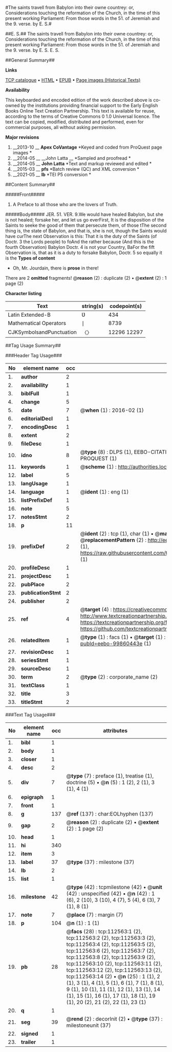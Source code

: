 #The saints travell from Babylon into their owne countrey: or, Considerations touching the reformation of the Church, in the time of this present working Parliament: From those words in the 51. of Jeremiah and the 9. verse. by E. S.#

##E. S.##
The saints travell from Babylon into their owne countrey: or, Considerations touching the reformation of the Church, in the time of this present working Parliament: From those words in the 51. of Jeremiah and the 9. verse. by E. S.
E. S.

##General Summary##

**Links**

[TCP catalogue](http://www.ota.ox.ac.uk/tcp/)  • 
[HTML](http://tei.it.ox.ac.uk/tcp/Texts-HTML/free/A92/A92697.html)  • 
[EPUB](http://tei.it.ox.ac.uk/tcp/Texts-EPUB/free/A92/A92697.epub) • 
[Page images (Historical Texts)](https://historicaltexts.jisc.ac.uk/eebo-99860443e)

**Availability**

This keyboarded and encoded edition of the work described above is co-owned by the
    institutions providing financial support to the Early English Books Online Text Creation
    Partnership. This text is available for reuse, according to the terms of  Creative Commons 0 1.0 Universal
    licence. The text can be copied, modified, distributed and performed, even for commercial
    purposes, all without asking permission.

**Major revisions**

1. __2013-10 __ __Apex CoVantage__ *Keyed and coded from ProQuest page images *
1. __2014-05 __ __John Latta __ *Sampled and proofread *
1. __2014-05 __ __John Latta__ *Text and markup reviewed and edited *
1. __2015-03 __ __pfs__ *Batch review (QC) and XML conversion *
1. __2021-05 __ __lb__ *TEI P5 conversion *

##Content Summary##

#####Front#####

1. A Preface to all those who are the lovers of Truth.

#####Body#####
JER. 51. VER. 9.We would have healed Babylon, but she is not healed; forsake her, and let us go everFirst, It is the disposition of the Saints to seeke the good of them that persecute them, of those tThe second thing is, the state of Babylon, and that is, she is not, though the Saints would have curThe next Observation is this: That it is the duty of the Saints (of Doctr. 3 the Lords people) to foAnd the rather because (And this is the fourth Observation) Babylon Doctr. 4 is not your Country, BaFor the fift Observation is, that as it is a duty to forsake Babylon, Doctr. 5 so equally it is the 
**Types of content**

  * Oh, Mr. Jourdain, there is **prose** in there!

There are 2 **omitted** fragments! 
 @__reason__ (2) : duplicate (2)  •  @__extent__ (2) : 1 page (2)

**Character listing**


|Text|string(s)|codepoint(s)|
|---|---|---|
|Latin Extended-B|Ʋ|434|
|Mathematical Operators|∣|8739|
|CJKSymbolsandPunctuation|〈〉|12296 12297|

##Tag Usage Summary##

###Header Tag Usage###

|No|element name|occ|attributes|
|---|---|---|---|
|1.|__author__|2||
|2.|__availability__|1||
|3.|__biblFull__|1||
|4.|__change__|5||
|5.|__date__|7| @__when__ (1) : 2016-02 (1)|
|6.|__editorialDecl__|1||
|7.|__encodingDesc__|1||
|8.|__extent__|2||
|9.|__fileDesc__|1||
|10.|__idno__|8| @__type__ (8) : DLPS (1), EEBO-CITATION (1), VID (1), EEBO-PROQUEST (1), STC (3), PROQUEST (1)|
|11.|__keywords__|1| @__scheme__ (1) : http://authorities.loc.gov/ (1)|
|12.|__label__|5||
|13.|__langUsage__|1||
|14.|__language__|1| @__ident__ (1) : eng (1)|
|15.|__listPrefixDef__|1||
|16.|__note__|5||
|17.|__notesStmt__|2||
|18.|__p__|11||
|19.|__prefixDef__|2| @__ident__ (2) : tcp (1), char (1)  •  @__matchPattern__ (2) : ([0-9\-]+):([0-9IVX]+) (1), (.+) (1)  •  @__replacementPattern__ (2) : http://eebo.chadwyck.com/downloadtiff?vid=$1&page=$2 (1), https://raw.githubusercontent.com/textcreationpartnership/Texts/master/tcpchars.xml#$1 (1)|
|20.|__profileDesc__|1||
|21.|__projectDesc__|1||
|22.|__pubPlace__|2||
|23.|__publicationStmt__|2||
|24.|__publisher__|2||
|25.|__ref__|4| @__target__ (4) : https://creativecommons.org/publicdomain/zero/1.0/ (1), http://www.textcreationpartnership.org/docs/. (1), https://textcreationpartnership.org/faq/#faq05 (1), https://github.com/textcreationpartnership (1)|
|26.|__relatedItem__|1| @__type__ (1) : facs (1)  •  @__target__ (1) : https://data.historicaltexts.jisc.ac.uk/view?pubId=eebo-99860443e (1)|
|27.|__revisionDesc__|1||
|28.|__seriesStmt__|1||
|29.|__sourceDesc__|1||
|30.|__term__|2| @__type__ (2) : corporate_name (2)|
|31.|__textClass__|1||
|32.|__title__|3||
|33.|__titleStmt__|2||


###Text Tag Usage###

|No|element name|occ|attributes|
|---|---|---|---|
|1.|__bibl__|1||
|2.|__body__|1||
|3.|__closer__|1||
|4.|__desc__|2||
|5.|__div__|7| @__type__ (7) : preface (1), treatise (1), doctrine (5)  •  @__n__ (5) : 1 (2), 2 (1), 3 (1), 4 (1)|
|6.|__epigraph__|1||
|7.|__front__|1||
|8.|__g__|137| @__ref__ (137) : char:EOLhyphen (137)|
|9.|__gap__|2| @__reason__ (2) : duplicate (2)  •  @__extent__ (2) : 1 page (2)|
|10.|__head__|1||
|11.|__hi__|340||
|12.|__item__|3||
|13.|__label__|37| @__type__ (37) : milestone (37)|
|14.|__lb__|2||
|15.|__list__|1||
|16.|__milestone__|42| @__type__ (42) : tcpmilestone (42)  •  @__unit__ (42) : unspecified (42)  •  @__n__ (42) : 1 (6), 2 (10), 3 (10), 4 (7), 5 (4), 6 (3), 7 (1), 8 (1)|
|17.|__note__|7| @__place__ (7) : margin (7)|
|18.|__p__|104| @__n__ (1) : 1 (1)|
|19.|__pb__|28| @__facs__ (28) : tcp:112563:1 (2), tcp:112563:2 (2), tcp:112563:3 (2), tcp:112563:4 (2), tcp:112563:5 (2), tcp:112563:6 (2), tcp:112563:7 (2), tcp:112563:8 (2), tcp:112563:9 (2), tcp:112563:10 (2), tcp:112563:11 (2), tcp:112563:12 (2), tcp:112563:13 (2), tcp:112563:14 (2)  •  @__n__ (25) : 1 (1), 2 (1), 3 (1), 4 (1), 5 (1), 6 (1), 7 (1), 8 (1), 9 (1), 10 (1), 11 (1), 12 (1), 13 (1), 14 (1), 15 (1), 16 (1), 17 (1), 18 (1), 19 (1), 20 (2), 21 (2), 22 (1), 23 (1)|
|20.|__q__|1||
|21.|__seg__|39| @__rend__ (2) : decorInit (2)  •  @__type__ (37) : milestoneunit (37)|
|22.|__signed__|1||
|23.|__trailer__|1||
